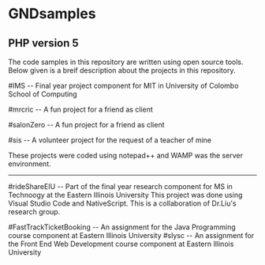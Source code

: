 # GNDsamples
 
 ## PHP version 5
 The code samples in this repository are written using open source tools. 
Below given is a breif description about the projects in this repository.
 
#IMS -- Final year project component for MIT in University of Colombo School of Computing


#mrcric --  A fun project for a friend as client 

#salonZero -- A fun project for a friend as client

#sis -- A volunteer project for the request of a teacher of mine

These projects were coded using notepad++ and WAMP was the server environment.

----------------------------------------------------------------------------------------

#rideShareEIU -- Part of the final year research component for MS in Technoogy at the Eastern Illinois University
This project was done using Visual Studio Code and NativeScript. This is a collaboration of Dr.Liu's research group.


#FastTrackTicketBooking -- An assignment for the Java Programming course component at Eastern Illinois University
#slysc -- An assignment for the Front End Web Development course component at Eastern Illinois University


